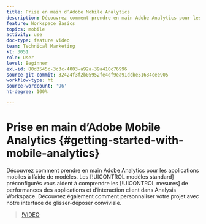```yaml
---
title: Prise en main d’Adobe Mobile Analytics
description: Découvrez comment prendre en main Adobe Analytics pour les applications mobiles à l’aide de modèles. Les modèles standard préconfigurés vous aident à comprendre les mesures de performances des applications et d’interaction client dans Analysis Workspace. Découvrez également comment personnaliser votre projet avec notre interface de glisser-déposer conviviale.
feature: Workspace Basics
topics: mobile
activity: use
doc-type: feature video
team: Technical Marketing
kt: 3051
role: User
level: Beginner
exl-id: 80d3545c-3c3c-4003-a92a-39a410c76996
source-git-commit: 32424f3f2b05952fe4df9ea91dcbe51684cee905
workflow-type: ht
source-wordcount: '96'
ht-degree: 100%

---
```


# Prise en main d’Adobe Mobile Analytics {#getting-started-with-mobile-analytics}

Découvrez comment prendre en main Adobe Analytics pour les applications mobiles à l’aide de modèles. Les [!UICONTROL modèles standard] préconfigurés vous aident à comprendre les [!UICONTROL mesures] de performances des applications et d’interaction client dans Analysis Workspace. Découvrez également comment personnaliser votre projet avec notre interface de glisser-déposer conviviale.

>[!VIDEO](https://video.tv.adobe.com/v/27826/?quality=12)
